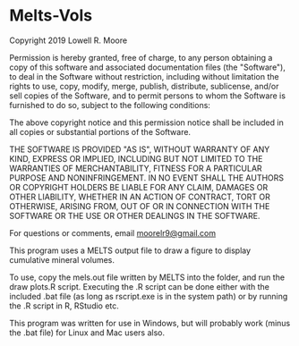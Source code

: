 # Melts-Vols

Copyright 2019 Lowell R. Moore

Permission is hereby granted, free of charge, to any person obtaining a copy of this software and associated documentation files (the "Software"), to deal in the Software without restriction, including without limitation the rights to use, copy, modify, merge, publish, distribute, sublicense, and/or sell copies of the Software, and to permit persons to whom the Software is furnished to do so, subject to the following conditions:

The above copyright notice and this permission notice shall be included in all copies or substantial portions of the Software.

THE SOFTWARE IS PROVIDED "AS IS", WITHOUT WARRANTY OF ANY KIND, EXPRESS OR IMPLIED, INCLUDING BUT NOT LIMITED TO THE WARRANTIES OF MERCHANTABILITY, FITNESS FOR A PARTICULAR PURPOSE AND NONINFRINGEMENT. IN NO EVENT SHALL THE AUTHORS OR COPYRIGHT HOLDERS BE LIABLE FOR ANY CLAIM, DAMAGES OR OTHER LIABILITY, WHETHER IN AN ACTION OF CONTRACT, TORT OR OTHERWISE, ARISING FROM, OUT OF OR IN CONNECTION WITH THE SOFTWARE OR THE USE OR OTHER DEALINGS IN THE SOFTWARE.

For questions or comments, email moorelr9@gmail.com

This program uses a MELTS output file to draw a figure to display cumulative mineral volumes.

To use, copy the mels.out file written by MELTS into the folder, and run the draw plots.R script. Executing the .R script can be done either with the included .bat file (as long as rscript.exe is in the system path) or by running the .R script in R, RStudio etc.

This program was written for use in Windows, but will probably work (minus the .bat file) for Linux and Mac users also.

